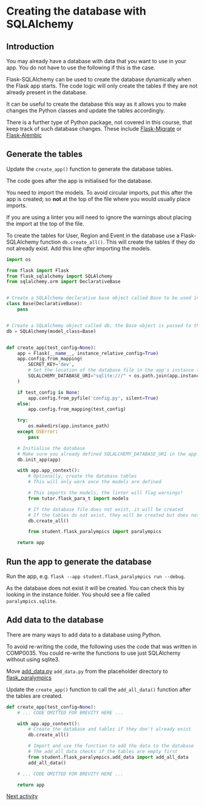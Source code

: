 # Creating the database with SQLAlchemy

## Introduction

You may already have a database with data that you want to use in your app. You do not have to use the following if this
is the case.

Flask-SQLAlchemy can be used to create the database dynamically when the Flask app starts. The code logic will only
create the tables if they are not already present in the database.

It can be useful to create the database this way as it allows you to make changes the Python classes and update the
tables accordingly.

There is a further type of Python package, not covered in this course, that keep track of such database changes. These
include [Flask-Migrate](https://flask-migrate.readthedocs.io/en/stable/)
or [Flask-Alembic](https://flask-alembic.readthedocs.io/en/stable/)

## Generate the tables

Update the `create_app()` function to generate the database tables.

The code goes after the app is initialised for the database.

You need to import the models. To avoid circular imports, put this after the app is created; so **not** at the top of
the
file where you would usually place imports.

If you are using a linter you will need to ignore the warnings about placing the import at the top of the file.

To create the tables for User, Region and Event in the database use a Flask-SQLAlchemy function `db.create_all()`. This
will create the tables if they do not already exist. Add this line _after_ importing the models.

```python
import os

from flask import Flask
from flask_sqlalchemy import SQLAlchemy
from sqlalchemy.orm import DeclarativeBase


# Create a SQLAlchemy declarative base object called Base to be used in the models (Python classes)
class Base(DeclarativeBase):
    pass


# Create a SQLAlchemy object called db, the Base object is passed to the SQLAlchemy object
db = SQLAlchemy(model_class=Base)


def create_app(test_config=None):
    app = Flask(__name__, instance_relative_config=True)
    app.config.from_mapping(
        SECRET_KEY='dev',
        # Set the location of the database file in the app's instance folder
        SQLALCHEMY_DATABASE_URI="sqlite:///" + os.path.join(app.instance_path, 'paralympics.db'),
    )

    if test_config is None:
        app.config.from_pyfile('config.py', silent=True)
    else:
        app.config.from_mapping(test_config)

    try:
        os.makedirs(app.instance_path)
    except OSError:
        pass

    # Initialise the database
    # Make sure you already defined SQLALCHEMY_DATABASE_URI in the app.config
    db.init_app(app)

    with app.app_context():
        # Optionally, create the database tables
        # This will only work once the models are defined

        # This imports the models, the linter will flag warnings!
        from tutor.flask_para_t import models

        # If the database file does not exist, it will be created
        # If the tables do not exist, they will be created but does not overwrite or update existing tables
        db.create_all()

        from student.flask_paralympics import paralympics

    return app
```

## Run  the app to generate the database

Run the app, e.g. `flask --app student.flask_paralympics run --debug`.

As the database does not exist it will be created. You can check this by looking in the instance folder. You should see
a file called `paralympics.sqlite`.

## Add data to the database

There are many ways to add data to a database using Python.

To avoid re-writing the code, the following uses the code that was written in COMP0035. You could re-write the functions
to use just SQLAlchemy without using sqlite3.

Move [add_data.py](../../src/student/placeholder/add_data.py) `add_data.py` from the placeholder directory to [flask_paralympics](../../src/student/flask_paralympics)

Update the `create_app()` function to call the `add_all_data()` function after the tables are created.

```python
def create_app(test_config=None):
    # ... CODE OMITTED FOR BREVITY HERE ...

    with app.app_context():
        # Create the database and tables if they don't already exist
        db.create_all()

        # Import and use the function to add the data to the database
        # The add_all_data checks if the tables are empty first
        from student.flask_paralympics.add_data import add_all_data
        add_all_data()

    # ... CODE OMITTED FOR BREVITY HERE ...    

    return app
```

[Next activity](7-6-queries.md)